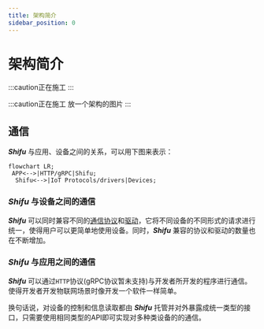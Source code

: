 ```yaml
---
title: 架构简介
sidebar_position: 0
---
```


# 架构简介

:::caution正在施工
:::

:::caution正在施工
放一个架构的图片
:::

## 通信

***Shifu*** 与应用、设备之间的关系，可以用下图来表示：

```mermaid
flowchart LR;
 APP<-->|HTTP/gRPC|Shifu;
  Shifu<-->|IoT Protocols/drivers|Devices;
```

### ***Shifu*** 与设备之间的通信

***Shifu*** 可以同时兼容不同的[通信协议](references/support/compatible-protocols.md)和[驱动](references/support/compatible-drivers.md)，它将不同设备的不同形式的请求进行统一，使得用户可以更简单地使用设备。同时，***Shifu*** 兼容的协议和驱动的数量也在不断增加。

### ***Shifu*** 与应用之间的通信

***Shifu*** 可以通过`HTTP`协议(gRPC协议暂未支持)与开发者所开发的程序进行通信。使得开发者开发物联网场景时像开发一个软件一样简单。

换句话说，对设备的控制和信息读取都由 ***Shifu*** 托管并对外暴露成统一类型的接口，只需要使用相同类型的API即可实现对多种类设备的的通信。
